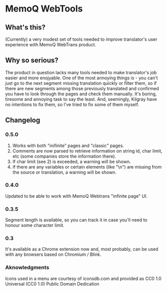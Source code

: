 # MemoQ WebTools
## What's this?
(Currently) a very modest set of tools needed to improve translator's user experience with MemoQ WebTrans product. 

## Why so serious?
The product in question lacks many tools needed to make translator's job easier and more enojyable. One of the most annoying things is - you can't just go to the next segment missing translation quickly or filter them, so if there are new segments among those previously translated and confirmed you have to look through the pages and check them manually. It's boring, tiresome and annoying task to say the least. And, seemingly, Kilgray have no intentions to fix them, so I've tried to fix some of them myself.  

## Changelog

### 0.5.0
1. Works with both "inifinite" pages and "classic" pages. 
2. Comments are now parsed to retrieve information on string id, char limit, etc (some companies store the information there). 
3. If char limit (see 2) is exceeded, a warning will be shown. 
4. If there are any variables or certain elements (like "\n") are missing from the source or translation, a warning will be shown.

### 0.4.0
Updated to be able to work with MemoQ Webtrans "infinite page" UI.

### 0.3.5
Segment length is available, so you can track it in case you'll need to honour some character limit.

### 0.3
It's available as a Chrome extension now and, most probably, can be used with any browsers based on Chromium / Blink. 

### Aknowledgments 
Icons used in a menu are courtesy of iconsdb.com and provided as CC0 1.0 Universal (CC0 1.0) Public Domain Dedication
